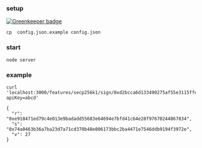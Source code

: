 ### setup

[![Greenkeeper badge](https://badges.greenkeeper.io/MetaMask/RookMate.svg?token=2f4e0b62925c39987f7e0c05beaca7b08b92991f5187501c0f452843a5ccafb8&ts=1502440407548)](https://greenkeeper.io/)
```
cp  config.json.example config.json
```

### start
```
node server
```

### example
```
curl 'localhost:3000/features/secp256k1/sign/0xd2bcca6d133490275af55e3115ffe6ba196bba55c2c4e2c01ede2ab9766d5c14?apiKey=abcd'

{
  "r": "0xe918471ed79c4e013e9badadd55683e64694e7bfd41c64e28f97670244867834",
  "s": "0x74a0463b36a7ba23d7a71cd370b48e006173bbc2ba4471e7546ddb9194f3972e",
  "v": 27
}
```